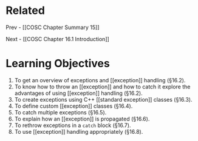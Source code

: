 # Related
Prev - [[COSC Chapter Summary 15]]

Next - [[COSC Chapter 16.1 Introduction]]
# Learning Objectives
1. To get an overview of exceptions and [[exception]] handling (§16.2).
2. To know how to throw an [[exception]] and how to catch it explore the advantages of using [[exception]] handling (§16.2).
3. To create exceptions using C++ [[standard exception]] classes (§16.3).
4. To define custom [[exception]] classes (§16.4).
5. To catch multiple exceptions (§16.5).
6. To explain how an [[exception]] is propagated (§16.6).
7. To rethrow exceptions in a `catch` block (§16.7).
8. To use [[exception]] handling appropriately (§16.8).